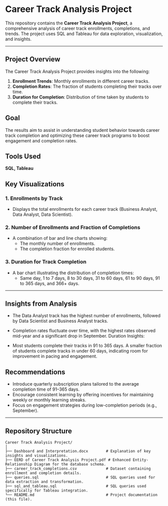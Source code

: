 # **Career Track Analysis Project**

This repository contains the **Career Track Analysis Project**, a comprehensive analysis of career track enrollments, completions, and trends. The project uses SQL and Tableau for data exploration, visualization, and insights.

---

## **Project Overview**
The Career Track Analysis Project provides insights into the following:
1. **Enrollment Trends**: Monthly enrollments in different career tracks.
2. **Completion Rates**: The fraction of students completing their tracks over time.
3. **Duration for Completion**: Distribution of time taken by students to complete their tracks.

## **Goal**
The results aim to assist in understanding student behavior towards career track completion and optimizing these career track programs to boost engagement and completion rates.

## **Tools Used**
**SQL, Tableau**

## **Key Visualizations**
### 1. **Enrollments by Track**
   - Displays the total enrollments for each career track (Business Analyst, Data Analyst, Data Scientist).

### 2. **Number of Enrollments and Fraction of Completions**
   - A combination of bar and line charts showing:
     - The monthly number of enrollments.
     - The completion fraction for enrolled students.

### 3. **Duration for Track Completion**
   - A bar chart illustrating the distribution of completion times:
     - Same day, 1 to 7 days, 8 to 30 days, 31 to 60 days, 61 to 90 days, 91 to 365 days, and 366+ days.

---

## **Insights from Analysis**

- The Data Analyst track has the highest number of enrollments, followed by Data Scientist and Business Analyst tracks.
  
- Completion rates fluctuate over time, with the highest rates observed mid-year and a significant drop in September.
Duration Insights:

- Most students complete their tracks in 91 to 365 days. A smaller fraction of students complete tracks in under 60 days, indicating room for improvement in pacing and engagement.

## **Recommendations**

- Introduce quarterly subscription plans tailored to the average completion time of 91–365 days.
- Encourage consistent learning by offering incentives for maintaining weekly or monthly learning streaks.
- Focus on engagement strategies during low-completion periods (e.g., September).

 ---

## **Repository Structure**
```plaintext
Career Track Analysis Project/
│
├── Dashboard and Interpretation.docx        # Explanation of key insights and visualizations.
├── EERD of Career Track Analysis Project.pdf # Enhanced Entity-Relationship Diagram for the database schema.
├── career_track_completions.csv             # Dataset containing enrollment and completion details.
├── queries.sql                              # SQL queries used for data extraction and transformation.
├── sql_and_tableau.sql                      # SQL queries used specifically for Tableau integration.
└── README.md                                # Project documentation (this file).
